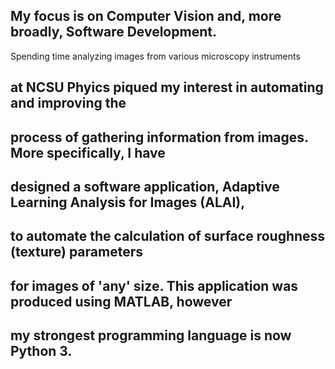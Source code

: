## My focus is on Computer Vision and, more broadly, Software Development.  
Spending time analyzing images from various microscopy instruments
## at NCSU Phyics piqued my interest in automating and improving the
## process of gathering information from images. More specifically, I have
## designed a software application, Adaptive Learning Analysis for Images (ALAI),
## to automate the calculation of surface roughness (texture) parameters 
## for images of 'any' size. This application was produced using MATLAB, however
## my strongest programming language is now Python 3.